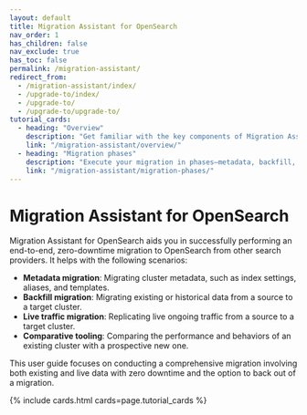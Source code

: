 ```yaml
---
layout: default
title: Migration Assistant for OpenSearch
nav_order: 1
has_children: false
nav_exclude: true
has_toc: false
permalink: /migration-assistant/
redirect_from:
  - /migration-assistant/index/
  - /upgrade-to/index/
  - /upgrade-to/
  - /upgrade-to/upgrade-to/
tutorial_cards:
  - heading: "Overview"
    description: "Get familiar with the key components of Migration Assistant and evaluate your use case."
    link: "/migration-assistant/overview/"
  - heading: "Migration phases"
    description: "Execute your migration in phases—metadata, backfill, and traffic replay—for a controlled and validated transition."
    link: "/migration-assistant/migration-phases/"
---
```


# Migration Assistant for OpenSearch

Migration Assistant for OpenSearch aids you in successfully performing an end-to-end, zero-downtime migration to OpenSearch from other search providers. It helps with the following scenarios:

- **Metadata migration**: Migrating cluster metadata, such as index settings, aliases, and templates.
- **Backfill migration**: Migrating existing or historical data from a source to a target cluster.
- **Live traffic migration**: Replicating live ongoing traffic from a source to a target cluster.
- **Comparative tooling**: Comparing the performance and behaviors of an existing cluster with a prospective new one.

This user guide focuses on conducting a comprehensive migration involving both existing and live data with zero downtime and the option to back out of a migration.

{% include cards.html cards=page.tutorial_cards %}


